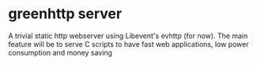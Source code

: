 greenhttp server
================
A trivial static http webserver using Libevent's evhttp (for now).
The main feature will be to serve C scripts
to have fast web applications, low power consumption
and money saving 
